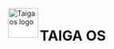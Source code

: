 [logo_title_dark]: https://user-images.githubusercontent.com/118853278/214393085-f0145553-92c5-4470-a198-37a7b416afbb.png#gh-dark-mode-only

<a>
    <img src=logo_title_dark alt="Taiga os logo" title="logo" align="left" height="60" />
</a>


# TAIGA OS
